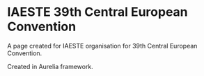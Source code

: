 IAESTE 39th Central European Convention
=======================================

A page created for IAESTE organisation for 39th Central European Convention.

Created in Aurelia framework.
